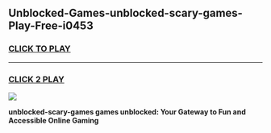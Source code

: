 
## Unblocked-Games-unblocked-scary-games-Play-Free-i0453
<h3>
<a href="https://premium76.site?title=unblocked-scary-games&ref=18A1">CLICK TO PLAY</a></h3>
<hr>

<h3>
<a href="https://premium76.site?title=unblocked-scary-games&ref=18A1">CLICK 2 PLAY</a>
  
</h3>

<a href="https://premium76.site?title=unblocked-scary-games&ref=18A1"><img src="https://clearcache.store/games.png"></a>


**unblocked-scary-games games unblocked: Your Gateway to Fun and Accessible Online Gaming**
